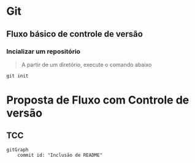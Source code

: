 # Git

## Fluxo básico de controle de versão

### Incializar um repositório

> A partir de um diretório, execute o comando abaixo

```shell
git init
```

# Proposta de Fluxo com Controle de versão
## TCC
```mermaid
gitGraph
    commit id: "Inclusão de README"
```